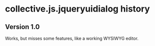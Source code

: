 # collective.js.jqueryuidialog history

## Version 1.0
Works, but misses some features, like a working WYSIWYG editor.